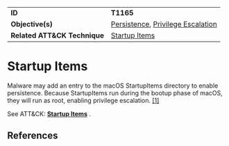 |||
|---------|------------------------|
|**ID**|**T1165**|
|**Objective(s)**| [Persistence](https://github.com/MBCProject/mbc-markdown/tree/master/persistence), [Privilege Escalation](https://github.com/MBCProject/mbc-markdown/tree/master/privilege-escalation)|
|**Related ATT&CK Technique**|[Startup Items](https://attack.mitre.org/techniques/T1165)|


Startup Items
=============
Malware may add an entry to the macOS StartupItems directory to enable persistence. Because StartupItems run during the bootup phase of macOS, they will run as root, enabling privilege escalation. [[1]](#1)

See ATT&CK: [**Startup Items**](https://attack.mitre.org/techniques/T1165) . 

References
----------
